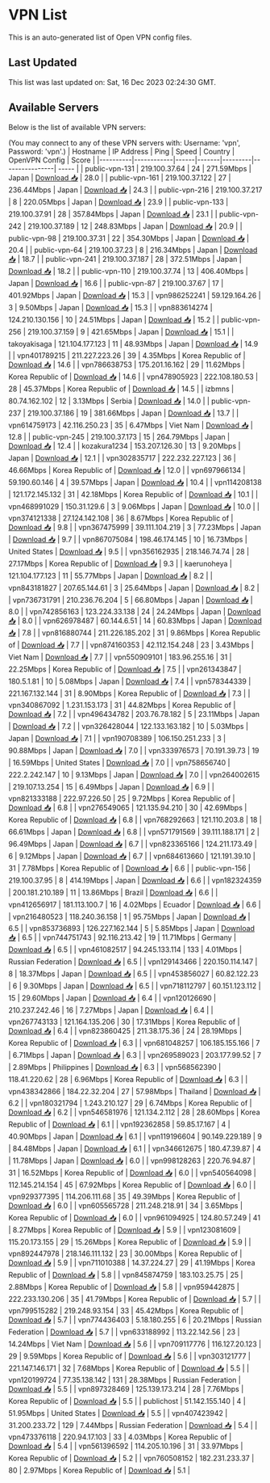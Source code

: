 # VPN List

This is an auto-generated list of Open VPN config files.

## Last Updated

This list was last updated on: Sat, 16 Dec 2023 02:24:30 GMT.

## Available Servers

Below is the list of available VPN servers:

(You may connect to any of these VPN servers with: Username: 'vpn', Password: 'vpn'.)
| Hostname | IP Address | Ping | Speed | Country | OpenVPN Config | Score |
|----------|------------|------|-------|---------|----------------| ----- |
| public-vpn-131 | 219.100.37.64 | 24 | 271.59Mbps | Japan | [Download 📥](./configs/server_0_JP.ovpn) | 28.0 |
| public-vpn-161 | 219.100.37.122 | 27 | 236.44Mbps | Japan | [Download 📥](./configs/server_1_JP.ovpn) | 24.3 |
| public-vpn-216 | 219.100.37.217 | 8 | 220.05Mbps | Japan | [Download 📥](./configs/server_2_JP.ovpn) | 23.9 |
| public-vpn-133 | 219.100.37.91 | 28 | 357.84Mbps | Japan | [Download 📥](./configs/server_3_JP.ovpn) | 23.1 |
| public-vpn-242 | 219.100.37.189 | 12 | 248.83Mbps | Japan | [Download 📥](./configs/server_4_JP.ovpn) | 20.9 |
| public-vpn-98 | 219.100.37.31 | 22 | 354.30Mbps | Japan | [Download 📥](./configs/server_5_JP.ovpn) | 20.4 |
| public-vpn-64 | 219.100.37.23 | 8 | 216.34Mbps | Japan | [Download 📥](./configs/server_6_JP.ovpn) | 18.7 |
| public-vpn-241 | 219.100.37.187 | 28 | 372.51Mbps | Japan | [Download 📥](./configs/server_7_JP.ovpn) | 18.2 |
| public-vpn-110 | 219.100.37.74 | 13 | 406.40Mbps | Japan | [Download 📥](./configs/server_8_JP.ovpn) | 16.6 |
| public-vpn-87 | 219.100.37.67 | 17 | 401.92Mbps | Japan | [Download 📥](./configs/server_9_JP.ovpn) | 15.3 |
| vpn986252241 | 59.129.164.26 | 3 | 9.50Mbps | Japan | [Download 📥](./configs/server_10_JP.ovpn) | 15.3 |
| vpn883614274 | 124.210.130.156 | 10 | 24.51Mbps | Japan | [Download 📥](./configs/server_11_JP.ovpn) | 15.2 |
| public-vpn-256 | 219.100.37.159 | 9 | 421.65Mbps | Japan | [Download 📥](./configs/server_12_JP.ovpn) | 15.1 |
| takoyakisaga | 121.104.177.123 | 11 | 48.93Mbps | Japan | [Download 📥](./configs/server_13_JP.ovpn) | 14.9 |
| vpn401789215 | 211.227.223.26 | 39 | 4.35Mbps | Korea Republic of | [Download 📥](./configs/server_14_KR.ovpn) | 14.6 |
| vpn786638753 | 175.201.16.162 | 29 | 11.62Mbps | Korea Republic of | [Download 📥](./configs/server_15_KR.ovpn) | 14.6 |
| vpn478905923 | 222.108.180.53 | 28 | 45.37Mbps | Korea Republic of | [Download 📥](./configs/server_16_KR.ovpn) | 14.5 |
| izbmns | 80.74.162.102 | 12 | 3.13Mbps | Serbia | [Download 📥](./configs/server_17_RS.ovpn) | 14.0 |
| public-vpn-237 | 219.100.37.186 | 19 | 381.66Mbps | Japan | [Download 📥](./configs/server_18_JP.ovpn) | 13.7 |
| vpn614759173 | 42.116.250.23 | 35 | 6.47Mbps | Viet Nam | [Download 📥](./configs/server_19_VN.ovpn) | 12.8 |
| public-vpn-245 | 219.100.37.173 | 15 | 264.79Mbps | Japan | [Download 📥](./configs/server_20_JP.ovpn) | 12.4 |
| kozakura1234 | 153.207.126.30 | 13 | 9.20Mbps | Japan | [Download 📥](./configs/server_21_JP.ovpn) | 12.1 |
| vpn302835717 | 222.232.227.123 | 36 | 46.66Mbps | Korea Republic of | [Download 📥](./configs/server_22_KR.ovpn) | 12.0 |
| vpn697966134 | 59.190.60.146 | 4 | 39.57Mbps | Japan | [Download 📥](./configs/server_23_JP.ovpn) | 10.4 |
| vpn114208138 | 121.172.145.132 | 31 | 42.18Mbps | Korea Republic of | [Download 📥](./configs/server_24_KR.ovpn) | 10.1 |
| vpn468991029 | 150.31.129.6 | 3 | 9.06Mbps | Japan | [Download 📥](./configs/server_25_JP.ovpn) | 10.0 |
| vpn374121338 | 27.124.142.108 | 36 | 8.67Mbps | Korea Republic of | [Download 📥](./configs/server_26_KR.ovpn) | 9.8 |
| vpn367475999 | 39.111.104.219 | 3 | 77.23Mbps | Japan | [Download 📥](./configs/server_27_JP.ovpn) | 9.7 |
| vpn867075084 | 198.46.174.145 | 10 | 16.73Mbps | United States | [Download 📥](./configs/server_28_US.ovpn) | 9.5 |
| vpn356162935 | 218.146.74.74 | 28 | 27.17Mbps | Korea Republic of | [Download 📥](./configs/server_29_KR.ovpn) | 9.3 |
| kaerunoheya | 121.104.177.123 | 11 | 55.77Mbps | Japan | [Download 📥](./configs/server_30_JP.ovpn) | 8.2 |
| vpn843181827 | 207.65.144.61 | 3 | 25.64Mbps | Japan | [Download 📥](./configs/server_31_JP.ovpn) | 8.2 |
| vpn736731791 | 210.236.76.204 | 5 | 66.80Mbps | Japan | [Download 📥](./configs/server_32_JP.ovpn) | 8.0 |
| vpn742856163 | 123.224.33.138 | 24 | 24.24Mbps | Japan | [Download 📥](./configs/server_33_JP.ovpn) | 8.0 |
| vpn626978487 | 60.144.6.51 | 14 | 60.83Mbps | Japan | [Download 📥](./configs/server_34_JP.ovpn) | 7.8 |
| vpn816880744 | 211.226.185.202 | 31 | 9.86Mbps | Korea Republic of | [Download 📥](./configs/server_35_KR.ovpn) | 7.7 |
| vpn874160353 | 42.112.154.248 | 23 | 3.43Mbps | Viet Nam | [Download 📥](./configs/server_36_VN.ovpn) | 7.7 |
| vpn550909101 | 183.96.255.16 | 31 | 22.25Mbps | Korea Republic of | [Download 📥](./configs/server_37_KR.ovpn) | 7.5 |
| vpn261343847 | 180.5.1.81 | 10 | 5.08Mbps | Japan | [Download 📥](./configs/server_38_JP.ovpn) | 7.4 |
| vpn578344339 | 221.167.132.144 | 31 | 8.90Mbps | Korea Republic of | [Download 📥](./configs/server_39_KR.ovpn) | 7.3 |
| vpn340867092 | 1.231.153.173 | 31 | 44.82Mbps | Korea Republic of | [Download 📥](./configs/server_40_KR.ovpn) | 7.2 |
| vpn496434782 | 203.76.78.182 | 5 | 23.11Mbps | Japan | [Download 📥](./configs/server_41_JP.ovpn) | 7.2 |
| vpn326428044 | 122.133.163.182 | 10 | 5.03Mbps | Japan | [Download 📥](./configs/server_42_JP.ovpn) | 7.1 |
| vpn190708389 | 106.150.251.233 | 3 | 90.88Mbps | Japan | [Download 📥](./configs/server_43_JP.ovpn) | 7.0 |
| vpn333976573 | 70.191.39.73 | 19 | 16.59Mbps | United States | [Download 📥](./configs/server_44_US.ovpn) | 7.0 |
| vpn758656740 | 222.2.242.147 | 10 | 9.13Mbps | Japan | [Download 📥](./configs/server_45_JP.ovpn) | 7.0 |
| vpn264002615 | 219.107.13.254 | 15 | 6.49Mbps | Japan | [Download 📥](./configs/server_46_JP.ovpn) | 6.9 |
| vpn821333188 | 222.97.226.50 | 25 | 9.72Mbps | Korea Republic of | [Download 📥](./configs/server_47_KR.ovpn) | 6.8 |
| vpn276549065 | 121.135.94.210 | 30 | 42.69Mbps | Korea Republic of | [Download 📥](./configs/server_48_KR.ovpn) | 6.8 |
| vpn768292663 | 121.110.203.8 | 18 | 66.61Mbps | Japan | [Download 📥](./configs/server_49_JP.ovpn) | 6.8 |
| vpn571791569 | 39.111.188.171 | 2 | 96.49Mbps | Japan | [Download 📥](./configs/server_50_JP.ovpn) | 6.7 |
| vpn823365166 | 124.211.173.49 | 6 | 9.12Mbps | Japan | [Download 📥](./configs/server_51_JP.ovpn) | 6.7 |
| vpn684613660 | 121.191.39.10 | 31 | 7.78Mbps | Korea Republic of | [Download 📥](./configs/server_52_KR.ovpn) | 6.6 |
| public-vpn-156 | 219.100.37.95 | 8 | 414.19Mbps | Japan | [Download 📥](./configs/server_53_JP.ovpn) | 6.6 |
| vpn182324359 | 200.181.210.189 | 11 | 13.86Mbps | Brazil | [Download 📥](./configs/server_54_BR.ovpn) | 6.6 |
| vpn412656917 | 181.113.100.7 | 16 | 4.02Mbps | Ecuador | [Download 📥](./configs/server_55_EC.ovpn) | 6.6 |
| vpn216480523 | 118.240.36.158 | 1 | 95.75Mbps | Japan | [Download 📥](./configs/server_56_JP.ovpn) | 6.5 |
| vpn853736893 | 126.227.162.144 | 5 | 5.85Mbps | Japan | [Download 📥](./configs/server_57_JP.ovpn) | 6.5 |
| vpn744751743 | 92.116.213.42 | 19 | 11.71Mbps | Germany | [Download 📥](./configs/server_58_DE.ovpn) | 6.5 |
| vpn461082517 | 94.245.133.114 | 133 | 4.01Mbps | Russian Federation | [Download 📥](./configs/server_59_RU.ovpn) | 6.5 |
| vpn129143466 | 220.150.114.147 | 8 | 18.37Mbps | Japan | [Download 📥](./configs/server_60_JP.ovpn) | 6.5 |
| vpn453856027 | 60.82.122.23 | 6 | 9.30Mbps | Japan | [Download 📥](./configs/server_61_JP.ovpn) | 6.5 |
| vpn718112797 | 60.151.123.112 | 15 | 29.60Mbps | Japan | [Download 📥](./configs/server_62_JP.ovpn) | 6.4 |
| vpn120126690 | 210.237.242.46 | 16 | 7.27Mbps | Japan | [Download 📥](./configs/server_63_JP.ovpn) | 6.4 |
| vpn267743133 | 121.164.135.206 | 30 | 17.31Mbps | Korea Republic of | [Download 📥](./configs/server_64_KR.ovpn) | 6.4 |
| vpn823860425 | 211.38.175.36 | 24 | 28.19Mbps | Korea Republic of | [Download 📥](./configs/server_65_KR.ovpn) | 6.3 |
| vpn681048257 | 106.185.155.166 | 7 | 6.71Mbps | Japan | [Download 📥](./configs/server_66_JP.ovpn) | 6.3 |
| vpn269589023 | 203.177.99.52 | 7 | 2.89Mbps | Philippines | [Download 📥](./configs/server_67_PH.ovpn) | 6.3 |
| vpn568562390 | 118.41.220.62 | 28 | 6.96Mbps | Korea Republic of | [Download 📥](./configs/server_68_KR.ovpn) | 6.3 |
| vpn438342866 | 184.22.32.204 | 27 | 57.98Mbps | Thailand | [Download 📥](./configs/server_69_TH.ovpn) | 6.2 |
| vpn180321794 | 1.243.210.127 | 29 | 6.74Mbps | Korea Republic of | [Download 📥](./configs/server_70_KR.ovpn) | 6.2 |
| vpn546581976 | 121.134.2.112 | 28 | 28.60Mbps | Korea Republic of | [Download 📥](./configs/server_71_KR.ovpn) | 6.1 |
| vpn192362858 | 59.85.17.167 | 4 | 40.90Mbps | Japan | [Download 📥](./configs/server_72_JP.ovpn) | 6.1 |
| vpn119196604 | 90.149.229.189 | 9 | 84.48Mbps | Japan | [Download 📥](./configs/server_73_JP.ovpn) | 6.1 |
| vpn346612675 | 180.47.39.87 | 4 | 11.78Mbps | Japan | [Download 📥](./configs/server_74_JP.ovpn) | 6.0 |
| vpn998128263 | 220.76.94.87 | 31 | 16.52Mbps | Korea Republic of | [Download 📥](./configs/server_75_KR.ovpn) | 6.0 |
| vpn540564098 | 112.145.214.154 | 45 | 67.92Mbps | Korea Republic of | [Download 📥](./configs/server_76_KR.ovpn) | 6.0 |
| vpn929377395 | 114.206.111.68 | 35 | 49.39Mbps | Korea Republic of | [Download 📥](./configs/server_77_KR.ovpn) | 6.0 |
| vpn605565728 | 211.248.218.91 | 34 | 3.65Mbps | Korea Republic of | [Download 📥](./configs/server_78_KR.ovpn) | 6.0 |
| vpn961094925 | 124.80.57.249 | 41 | 8.27Mbps | Korea Republic of | [Download 📥](./configs/server_79_KR.ovpn) | 5.9 |
| vpn123081609 | 115.20.173.155 | 29 | 15.26Mbps | Korea Republic of | [Download 📥](./configs/server_80_KR.ovpn) | 5.9 |
| vpn892447978 | 218.146.111.132 | 23 | 30.00Mbps | Korea Republic of | [Download 📥](./configs/server_81_KR.ovpn) | 5.9 |
| vpn711010388 | 14.37.224.27 | 29 | 41.19Mbps | Korea Republic of | [Download 📥](./configs/server_82_KR.ovpn) | 5.8 |
| vpn845874759 | 183.103.25.75 | 25 | 2.88Mbps | Korea Republic of | [Download 📥](./configs/server_83_KR.ovpn) | 5.8 |
| vpn959442875 | 222.233.130.206 | 35 | 41.79Mbps | Korea Republic of | [Download 📥](./configs/server_84_KR.ovpn) | 5.7 |
| vpn799515282 | 219.248.93.154 | 33 | 45.42Mbps | Korea Republic of | [Download 📥](./configs/server_85_KR.ovpn) | 5.7 |
| vpn774436403 | 5.18.180.255 | 6 | 20.21Mbps | Russian Federation | [Download 📥](./configs/server_86_RU.ovpn) | 5.7 |
| vpn633188992 | 113.22.142.56 | 23 | 14.24Mbps | Viet Nam | [Download 📥](./configs/server_87_VN.ovpn) | 5.6 |
| vpn709117776 | 116.127.20.123 | 29 | 9.59Mbps | Korea Republic of | [Download 📥](./configs/server_88_KR.ovpn) | 5.6 |
| vpn303121777 | 221.147.146.171 | 32 | 7.68Mbps | Korea Republic of | [Download 📥](./configs/server_89_KR.ovpn) | 5.5 |
| vpn120199724 | 77.35.138.142 | 131 | 28.38Mbps | Russian Federation | [Download 📥](./configs/server_90_RU.ovpn) | 5.5 |
| vpn897328469 | 125.139.173.214 | 28 | 7.76Mbps | Korea Republic of | [Download 📥](./configs/server_91_KR.ovpn) | 5.5 |
| publichost | 51.142.155.140 | 4 | 51.95Mbps | United States | [Download 📥](./configs/server_92_US.ovpn) | 5.5 |
| vpn407423942 | 31.200.233.72 | 129 | 7.44Mbps | Russian Federation | [Download 📥](./configs/server_93_RU.ovpn) | 5.4 |
| vpn473376118 | 220.94.17.103 | 33 | 4.03Mbps | Korea Republic of | [Download 📥](./configs/server_94_KR.ovpn) | 5.4 |
| vpn561396592 | 114.205.10.196 | 31 | 33.97Mbps | Korea Republic of | [Download 📥](./configs/server_95_KR.ovpn) | 5.2 |
| vpn760508152 | 182.231.233.37 | 80 | 2.97Mbps | Korea Republic of | [Download 📥](./configs/server_96_KR.ovpn) | 5.1 |
